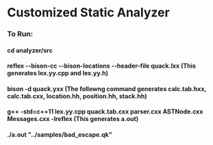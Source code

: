  


# Customized Static Analyzer

### To Run:
#### cd analyzer/src
#### reflex --bison-cc --bison-locations --header-file quack.lxx (This generates lex.yy.cpp and lex.yy.h)
#### bison -d quack.yxx (The followng command generates calc.tab.hxx, calc.tab.cxx, location.hh, position.hh, stack.hh)
#### g++ -std=c++11 lex.yy.cpp quack.tab.cxx parser.cxx ASTNode.cxx Messages.cxx  -lreflex (This generates a.out)
#### ./a.out "../samples/bad_escape.qk"



